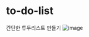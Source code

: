 # to-do-list
간단한 투두리스트 만들기
![image](https://user-images.githubusercontent.com/41333676/179682697-4034f564-c5cc-4d4e-b60a-e43fa512197f.png)
